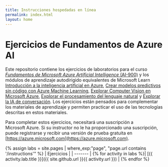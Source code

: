 ```yaml
---
title: Instrucciones hospedadas en línea
permalink: index.html
layout: home
---
```


# Ejercicios de Fundamentos de Azure AI

Este repositorio contiene los ejercicios de laboratorios para el curso [*Fundamentos de Microsoft Azure Artificial Intelligence* (AI-900)](https://docs.microsoft.com/es-es/learn/certifications/courses/ai-900t00) y los módulos de aprendizaje autodirigido equivalentes de Microsoft Learn [Introducción a la inteligencia artificial en Azure](https://docs.microsoft.com/learn/paths/get-started-with-artificial-intelligence-on-azure/), [Crear modelos predictivos sin código con Azure Machine Learning](https://docs.microsoft.com/es-es/learn/paths/create-no-code-predictive-models-azure-machine-learning/),  [Explorar Computer Vision en Microsoft Azure](https://docs.microsoft.com/learn/paths/explore-computer-vision-microsoft-azure/), [Explorar el procesamiento del lenguaje natural](https://docs.microsoft.com/learn/paths/explore-natural-language-processing/) y [Explorar la IA de conversación](https://docs.microsoft.com/learn/paths/explore-conversational-ai/). Los ejercicios están pensados para complementar los materiales de aprendizaje y permiten practicar el uso de las tecnologías descritas en estos materiales. 

Para completar estos ejercicios, necesitará una suscripción a Microsoft Azure. Si su instructor no le ha proporcionado una suscripción, puede registrarse y recibir una versión de prueba gratuita en [https://azure.microsoft.com](https://azure.microsoft.com).

{% assign labs = site.pages | where_exp:"page", "page.url contains '/instructions'" %}
| Ejercicios |
| ------- | 
{% for activity in labs  %}| [{{ activity.lab.title }}]({{ site.github.url }}{{ activity.url }}) |
{% endfor %}
